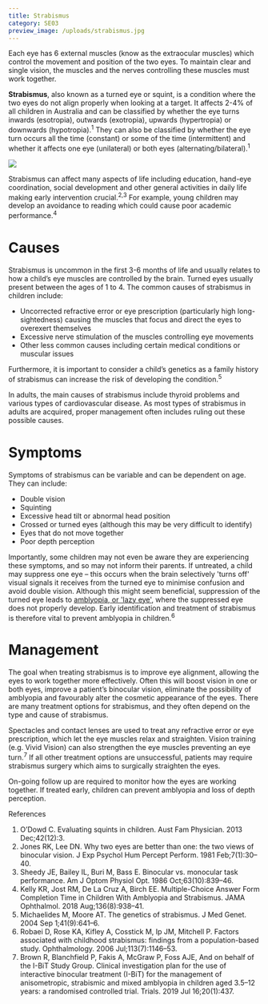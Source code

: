 ```yaml
---
title: Strabismus
category: SE03
preview_image: /uploads/strabismus.jpg
---
```

Each eye has 6 external muscles (know as the extraocular muscles) which control the movement and position of the two eyes. To maintain clear and single vision, the muscles and the nerves controlling these muscles must work together.

**Strabismus**, also known as a turned eye or squint, is a condition where the two eyes do not align properly when looking at a target. It affects 2-4% of all children in Australia and can be classified by whether the eye turns inwards (esotropia), outwards (exotropia), upwards (hypertropia) or downwards (hypotropia).<sup>1</sup> They can also be classified by whether the eye turn occurs all the time (constant) or some of the time (intermittent) and whether it affects one eye (unilateral) or both eyes (alternating/bilateral).<sup>1</sup>

![](/uploads/strabismus1.jpg)

Strabismus can affect many aspects of life including education, hand-eye coordination, social development and other general activities in daily life making early intervention crucial.<sup>2,3</sup> For example, young children may develop an avoidance to reading which could cause poor academic performance.<sup>4</sup>

# Causes

Strabismus is uncommon in the first 3-6 months of life and usually relates to how a child’s eye muscles are controlled by the brain. Turned eyes usually present between the ages of 1 to 4. The common causes of strabismus in children include:

* Uncorrected refractive error or eye prescription (particularly high long-sightedness) causing the muscles that focus and direct the eyes to overexert themselves
* Excessive nerve stimulation of the muscles controlling eye movements
* Other less common causes including certain medical conditions or muscular issues

Furthermore, it is important to consider a child’s genetics as a family history of strabismus can increase the risk of developing the condition.<sup>5</sup>

In adults, the main causes of strabismus include thyroid problems and various types of cardiovascular disease. As most types of strabismus in adults are acquired, proper management often includes ruling out these possible causes.

# Symptoms

Symptoms of strabismus can be variable and can be dependent on age. They can include:

* Double vision
* Squinting
* Excessive head tilt or abnormal head position
* Crossed or turned eyes (although this may be very difficult to identify)
* Eyes that do not move together
* Poor depth perception

Importantly, some children may not even be aware they are experiencing these symptoms, and so may not inform their parents. If untreated, a child may suppress one eye – this occurs when the brain selectively 'turns off' visual signals it receives from the turned eye to minimise confusion and avoid double vision. Although this might seem beneficial, suppression of the turned eye leads to [amblyopia, or 'lazy eye'](https://www.innovativeeyecare.com.au/what-we-do/amblyopia), where the suppressed eye does not properly develop. Early identification and treatment of strabismus is therefore vital to prevent amblyopia in children.<sup>6</sup>

# Management

The goal when treating strabismus is to improve eye alignment, allowing the eyes to work together more effectively. Often this will boost vision in one or both eyes, improve a patient’s binocular vision, eliminate the possibility of amblyopia and favourably alter the cosmetic appearance of the eyes. There are many treatment options for strabismus, and they often depend on the type and cause of strabismus.

Spectacles and contact lenses are used to treat any refractive error or eye prescription, which let the eye muscles relax and straighten. Vision training (e.g. Vivid Vision) can also strengthen the eye muscles preventing an eye turn.<sup>7</sup> If all other treatment options are unsuccessful, patients may require strabismus surgery which aims to surgically straighten the eyes.

On-going follow up are required to monitor how the eyes are working together. If treated early, children can prevent amblyopia and loss of depth perception.

References

1. O’Dowd C. Evaluating squints in children. Aust Fam Physician. 2013 Dec;42(12):3.
2. Jones RK, Lee DN. Why two eyes are better than one: the two views of binocular vision. J Exp Psychol Hum Percept Perform. 1981 Feb;7(1):30–40.
3. Sheedy JE, Bailey IL, Buri M, Bass E. Binocular vs. monocular task performance. Am J Optom Physiol Opt. 1986 Oct;63(10):839–46.
4. Kelly KR, Jost RM, De La Cruz A, Birch EE. Multiple-Choice Answer Form Completion Time in Children With Amblyopia and Strabismus. JAMA Ophthalmol. 2018 Aug;136(8):938–41.
5. Michaelides M, Moore AT. The genetics of strabismus. J Med Genet. 2004 Sep 1;41(9):641–6.
6. Robaei D, Rose KA, Kifley A, Cosstick M, Ip JM, Mitchell P. Factors associated with childhood strabismus: findings from a population-based study. Ophthalmology. 2006 Jul;113(7):1146–53.
7. Brown R, Blanchfield P, Fakis A, McGraw P, Foss AJE, And on behalf of the I-BiT Study Group. Clinical investigation plan for the use of interactive binocular treatment (I-BiT) for the management of anisometropic, strabismic and mixed amblyopia in children aged 3.5–12 years: a randomised controlled trial. Trials. 2019 Jul 16;20(1):437.